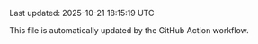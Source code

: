 Last updated: 2025-10-21 18:15:19 UTC

This file is automatically updated by the GitHub Action workflow.

